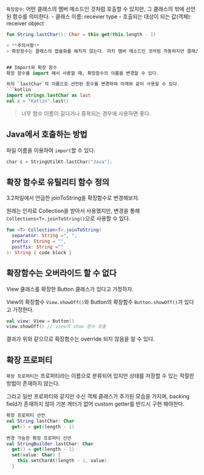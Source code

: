`확장함수`: 어떤 클래스의 멤버 메소드인 것처럼 호출할 수 있지만, 그 클래스의 밖에 선언된 함수를 의미한다.
    - 클래스 이름: recevier type
    - 호출되는 대상이 되는 값(객체): receiver object

```kotlin
fun String.lastChar(): Char = this.get(this.length - 1)

> **주의사항**
> 확장함수는 클래스의 캡슐화를 해치지 않는다. 마치 멤버 메소드인 것처럼 작동하지만 클래스의 private, protected 가시성 멤버변수에는 접근할 수 없기 때문이다.


## Import와 확장 함수
확장 함수를 import 해서 사용할 때, 확장함수의 이름을 변경할 수 있다.

위의 `lastChar`의 이름으로 선언된 함수를 변경하여 아래와 같이 사용할 수 있다.
```kotlin
import strings.lastChar as last
val c = "Kotlin".last()
```

> 너무 함수 이름이 길다거나 중복되는 경우에 사용하면 좋다.

## Java에서 호출하는 방법
파일 이름을 이용하여 `import`할 수 있다.
```kotlin
char c = StringUtilKt.lastChar("Java");
```

## 확장 함수로 유틸리티 함수 정의
3.2파일에서 언급한 joinToString을 확장함수로 변경해보자.

원래는 인자로 Collection을 받아서 사용했지만, 변경을 통해 `Collections<T>.joinToString()`으로 사용할 수 있다.

```kotlin
fun <T> Collection<T>.joinToString(
  separator: String =", ",
  prefix: String = "",
  postfix: String =""
): String { code block }
```

## 확장함수는 오버라이드 할 수 없다
View 클래스를 확장한 Button 클래스가 있다고 가정하자.

View의 확장함수 `View.showOff()`와 Button의 확장함수 `Button.showOff()`가 있다고 가정한다.

```kotlin
val view: View = Button()
view.showOff() // view의 show 함수 호출
```

결과가 위와 같으므로 확장함수는 override 되지 않음을 알 수 있다.

## 확장 프로퍼티
`확장 프로퍼티`는 프로퍼티라는 이름으로 분류되어 있지만 상태를 저장할 수 있는 적절한 방법이 존재하지 않는다.

그리고 일반 프로퍼티와 같지만 수신 객체 클래스가 추가된 모습을 가지며, backing field가 존재하지 않아 기본 게터가 없어 custom getter를 반드시 구현 해야한다.

```kotlin
확장 프로퍼티 선언
val String.lastChar: Char
  get() = get(length - 1)
  
변경 가능한 확장 프로퍼티 선언
val StringBuilder.lastChar: Char
  get() = get(length - 1)
  set(value: Char) {
    this.setCharAt(length - 1, value)
  }
```
